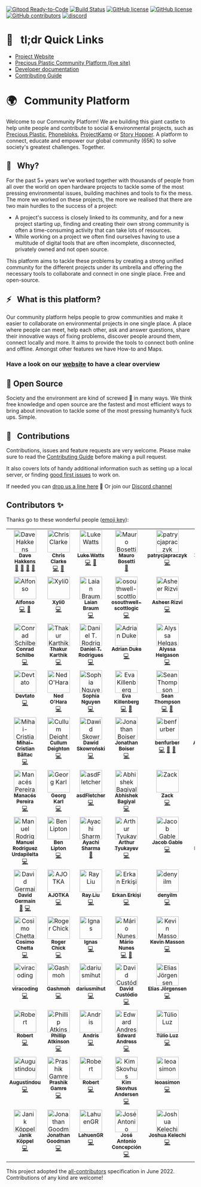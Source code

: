 [![Gitpod Ready-to-Code](https://img.shields.io/badge/Gitpod-Ready--to--Code-blue?logo=gitpod)](https://gitpod.io/from-referrer/)
[![Build Status](https://circleci.com/gh/ONEARMY/community-platform/tree/master.svg?style=shield)](https://app.circleci.com/pipelines/github/ONEARMY/community-platform?branch=master)
[![GitHub license](https://badgen.net/github/license/ONEARMY/community-platform)](https://github.com/ONEARMY/community-platform/blob/master/LICENSE)
[![GitHub license](https://badgen.net/github/tag/ONEARMY/community-platform)](https://github.com/ONEARMY/community-platform/blob/master/LICENSE)
[![GitHub contributors](https://img.shields.io/github/contributors/ONEARMY/community-platform)](https://github.com/ONEARMY/community-platform/graphs/contributors/)
[![discord](https://badges.aleen42.com/src/discord.svg)](https://discord.gg/gJ7Yyk4)

# 🔗 &nbsp; tl;dr Quick Links

- [Project Website](https://platform.onearmy.earth)
- [Precious Plastic Community Platform (live site)](http://community.preciousplastic.com/)
- [Developer documentation](https://onearmy.github.io/community-platform/)
- [Contributing Guide](/CONTRIBUTING.md)

# 🌍 &nbsp; Community Platform

Welcome to our Community Platform!
We are building this giant castle to help unite people and contribute to social & environmental projects, such as [Precious Plastic](https://preciousplastic.com), [Phonebloks](https://phonebloks.com/), [ProjectKamp](https://projectkamp.com/) or [Story Hopper](https://story-hopper.com/). A platform to connect, educate and empower our global community (65K) to solve society's greatest challenges. Together.

## 👀 &nbsp; Why?

For the past 5+ years we’ve worked together with thousands of people from all over the world on open hardware projects to tackle some of the most pressing environmental issues, building machines and tools to fix the mess. The more we worked on these projects, the more we realised that there are two main hurdles to the success of a project:

- A project's success is closely linked to its community, and for a new project starting up, finding and creating their own strong community is often a time-consuming activity that can take lots of resources.
- While working on a project we often find ourselves having to use a multitude of digital tools that are often incomplete, disconnected, privately owned and not open source.

This platform aims to tackle these problems by creating a strong unified community for the different projects under its umbrella and offering the necessary tools to collaborate and connect in one single place. Free and open-source.

## ⚡️ &nbsp; What is this platform?

Our community platform helps people to grow communities and make it easier to collaborate on environmental projects in one single place. A place where people can meet, help each other, ask and answer questions, share their innovative ways of fixing problems, discover people around them, connect locally and more. It aims to provide the tools to connect both online and offline. Amongst other features we have How-to and Maps.

### Have a look on our [website](https://platform.onearmy.earth) to have a clear overview

## 👐 Open Source

Society and the environment are kind of screwed 💩 in many ways. We think free knowledge and open source are the fastest and most efficient ways to bring about innovation to tackle some of the most pressing humanity’s fuck ups. Simple.

## 🤝 &nbsp; Contributions

Contributions, issues and feature requests are very welcome.
Please make sure to read the [Contributing Guide](/CONTRIBUTING.md) before making a pull request.

It also covers lots of handy additional information such as setting up a local server, or finding [good first issues](https://github.com/ONEARMY/community-platform/issues?q=is%3Aissue+is%3Aopen+label%3A%22Good+first+issue%22) to work on.

If needed you can [drop us a line here](mailto:platform@onearmy.earth?subject=contact%20from%20github) 👋
Or join our [Discord channel](https://discord.gg/gJ7Yyk4)

## Contributors ✨

Thanks go to these wonderful people ([emoji key](https://allcontributors.org/docs/en/emoji-key)):

<!--- spell-checker: disable --->
<!-- ALL-CONTRIBUTORS-LIST:START - Do not remove or modify this section -->
<!-- prettier-ignore-start -->
<!-- markdownlint-disable -->
<table>
  <tbody>
    <tr>
      <td align="center" valign="top" width="14.28%"><a href="http://davehakkens.nl"><img src="https://avatars.githubusercontent.com/u/13672737?v=4?s=60" width="60px;" alt="Dave Hakkens"/><br /><sub><b>Dave Hakkens</b></sub></a><br /><a href="#design-davehakkens" title="Design">🎨</a> <a href="#ideas-davehakkens" title="Ideas, Planning, & Feedback">🤔</a> <a href="#projectManagement-davehakkens" title="Project Management">📆</a> <a href="[💪]("Maintainer")," title="Maintainer">💪</a></td>
      <td align="center" valign="top" width="14.28%"><a href="https://c2dev.co.uk/"><img src="https://avatars.githubusercontent.com/u/10515065?v=4?s=60" width="60px;" alt="Chris Clarke"/><br /><sub><b>Chris Clarke</b></sub></a><br /><a href="https://github.com/ONEARMY/community-platform/commits?author=chrismclarke" title="Code">💻</a> <a href="[💪]("Maintainer")," title="Maintainer">💪</a></td>
      <td align="center" valign="top" width="14.28%"><a href="https://thisis.la/"><img src="https://avatars.githubusercontent.com/u/472589?v=4?s=60" width="60px;" alt="Luke Watts"/><br /><sub><b>Luke Watts</b></sub></a><br /><a href="https://github.com/ONEARMY/community-platform/commits?author=thisislawatts" title="Code">💻</a> <a href="[💪]("Maintainer")," title="Maintainer">💪</a></td>
      <td align="center" valign="top" width="14.28%"><a href="https://github.com/amuroBosetti"><img src="https://avatars.githubusercontent.com/u/46928545?v=4?s=60" width="60px;" alt="Mauro Bosetti"/><br /><sub><b>Mauro Bosetti</b></sub></a><br /><a href="https://github.com/ONEARMY/community-platform/commits?author=amuroBosetti" title="Documentation">📖</a></td>
      <td align="center" valign="top" width="14.28%"><a href="https://github.com/patrycjapraczyk"><img src="https://avatars.githubusercontent.com/u/35103888?v=4?s=60" width="60px;" alt="patrycjapraczyk"/><br /><sub><b>patrycjapraczyk</b></sub></a><br /><a href="https://github.com/ONEARMY/community-platform/commits?author=patrycjapraczyk" title="Code">💻</a></td>
      <td align="center" valign="top" width="14.28%"><a href="https://tedspare.com"><img src="https://avatars.githubusercontent.com/u/36117635?v=4?s=60" width="60px;" alt="Ted Spare"/><br /><sub><b>Ted Spare</b></sub></a><br /><a href="https://github.com/ONEARMY/community-platform/commits?author=tedspare" title="Code">💻</a></td>
      <td align="center" valign="top" width="14.28%"><a href="https://www.linkedin.com/in/eliasvelardez"><img src="https://avatars.githubusercontent.com/u/40184787?v=4?s=60" width="60px;" alt="Elias Velardez"/><br /><sub><b>Elias Velardez</b></sub></a><br /><a href="https://github.com/ONEARMY/community-platform/commits?author=eliasvelardezft" title="Code">💻</a></td>
    </tr>
    <tr>
      <td align="center" valign="top" width="14.28%"><a href="https://github.com/AlfonsoGhislieri"><img src="https://avatars.githubusercontent.com/u/652368?v=4?s=60" width="60px;" alt="Alfonso"/><br /><sub><b>Alfonso</b></sub></a><br /><a href="https://github.com/ONEARMY/community-platform/commits?author=AlfonsoGhislieri" title="Code">💻</a> <a href="[💪]("Maintainer")," title="Maintainer">💪</a></td>
      <td align="center" valign="top" width="14.28%"><a href="https://github.com/Xyli0"><img src="https://avatars.githubusercontent.com/u/10441748?v=4?s=60" width="60px;" alt="Xyli0"/><br /><sub><b>Xyli0</b></sub></a><br /><a href="https://github.com/ONEARMY/community-platform/commits?author=Xyli0" title="Code">💻</a></td>
      <td align="center" valign="top" width="14.28%"><a href="http://www.linkedin.com/in/laianbraum"><img src="https://avatars.githubusercontent.com/u/61033391?v=4?s=60" width="60px;" alt="Laian Braum"/><br /><sub><b>Laian Braum</b></sub></a><br /><a href="https://github.com/ONEARMY/community-platform/commits?author=laianbraum" title="Code">💻</a></td>
      <td align="center" valign="top" width="14.28%"><a href="https://github.com/osouthwell-scottlogic"><img src="https://avatars.githubusercontent.com/u/98388720?v=4?s=60" width="60px;" alt="osouthwell-scottlogic"/><br /><sub><b>osouthwell-scottlogic</b></sub></a><br /><a href="https://github.com/ONEARMY/community-platform/commits?author=osouthwell-scottlogic" title="Code">💻</a></td>
      <td align="center" valign="top" width="14.28%"><a href="http://asheerrizvi.com"><img src="https://avatars.githubusercontent.com/u/17976252?v=4?s=60" width="60px;" alt="Asheer Rizvi"/><br /><sub><b>Asheer Rizvi</b></sub></a><br /><a href="https://github.com/ONEARMY/community-platform/commits?author=asheerrizvi" title="Code">💻</a></td>
      <td align="center" valign="top" width="14.28%"><a href="https://franknoirot.co"><img src="https://avatars.githubusercontent.com/u/23481541?v=4?s=60" width="60px;" alt="Frank Noirot"/><br /><sub><b>Frank Noirot</b></sub></a><br /><a href="#design-franknoirot" title="Design">🎨</a></td>
      <td align="center" valign="top" width="14.28%"><a href="https://github.com/LucasGabrielBecker"><img src="https://avatars.githubusercontent.com/u/48301172?v=4?s=60" width="60px;" alt="Lucas Becker "/><br /><sub><b>Lucas Becker </b></sub></a><br /><a href="https://github.com/ONEARMY/community-platform/commits?author=LucasGabrielBecker" title="Code">💻</a></td>
    </tr>
    <tr>
      <td align="center" valign="top" width="14.28%"><a href="https://github.com/cschilbe"><img src="https://avatars.githubusercontent.com/u/485557?v=4?s=60" width="60px;" alt="Conrad Schilbe"/><br /><sub><b>Conrad Schilbe</b></sub></a><br /><a href="https://github.com/ONEARMY/community-platform/commits?author=cschilbe" title="Code">💻</a></td>
      <td align="center" valign="top" width="14.28%"><a href="https://github.com/ThakurKarthik"><img src="https://avatars.githubusercontent.com/u/26309938?v=4?s=60" width="60px;" alt="Thakur Karthik"/><br /><sub><b>Thakur Karthik</b></sub></a><br /><a href="https://github.com/ONEARMY/community-platform/commits?author=ThakurKarthik" title="Code">💻</a></td>
      <td align="center" valign="top" width="14.28%"><a href="https://www.linkedin.com/in/danitrod/"><img src="https://avatars.githubusercontent.com/u/45438149?v=4?s=60" width="60px;" alt="Daniel T. Rodrigues"/><br /><sub><b>Daniel T. Rodrigues</b></sub></a><br /><a href="https://github.com/ONEARMY/community-platform/commits?author=danitrod" title="Code">💻</a></td>
      <td align="center" valign="top" width="14.28%"><a href="https://github.com/adrianduke"><img src="https://avatars.githubusercontent.com/u/711058?v=4?s=60" width="60px;" alt="Adrian Duke"/><br /><sub><b>Adrian Duke</b></sub></a><br /><a href="https://github.com/ONEARMY/community-platform/commits?author=adrianduke" title="Code">💻</a></td>
      <td align="center" valign="top" width="14.28%"><a href="https://github.com/missalyss"><img src="https://avatars.githubusercontent.com/u/19866110?v=4?s=60" width="60px;" alt="Alyssa Helgason"/><br /><sub><b>Alyssa Helgason</b></sub></a><br /><a href="https://github.com/ONEARMY/community-platform/commits?author=missalyss" title="Code">💻</a></td>
      <td align="center" valign="top" width="14.28%"><a href="https://github.com/Kiebert"><img src="https://avatars.githubusercontent.com/u/3414938?v=4?s=60" width="60px;" alt="Kieb"/><br /><sub><b>Kieb</b></sub></a><br /><a href="https://github.com/ONEARMY/community-platform/commits?author=Kiebert" title="Code">💻</a></td>
      <td align="center" valign="top" width="14.28%"><a href="https://github.com/Sc4ramouche"><img src="https://avatars.githubusercontent.com/u/25829136?v=4?s=60" width="60px;" alt="Kovechenkov Vladislav"/><br /><sub><b>Kovechenkov Vladislav</b></sub></a><br /><a href="https://github.com/ONEARMY/community-platform/commits?author=Sc4ramouche" title="Code">💻</a></td>
    </tr>
    <tr>
      <td align="center" valign="top" width="14.28%"><a href="http://devtato.com"><img src="https://avatars.githubusercontent.com/u/4504330?v=4?s=60" width="60px;" alt="Devtato"/><br /><sub><b>Devtato</b></sub></a><br /><a href="https://github.com/ONEARMY/community-platform/commits?author=cerkiewny" title="Code">💻</a></td>
      <td align="center" valign="top" width="14.28%"><a href="https://github.com/NoHara42"><img src="https://avatars.githubusercontent.com/u/43496778?v=4?s=60" width="60px;" alt="Ned O'Hara"/><br /><sub><b>Ned O'Hara</b></sub></a><br /><a href="https://github.com/ONEARMY/community-platform/commits?author=NoHara42" title="Code">💻</a></td>
      <td align="center" valign="top" width="14.28%"><a href="https://github.com/SophXN"><img src="https://avatars.githubusercontent.com/u/80185757?v=4?s=60" width="60px;" alt="Sophia Nguyen"/><br /><sub><b>Sophia Nguyen</b></sub></a><br /><a href="https://github.com/ONEARMY/community-platform/commits?author=SophXN" title="Code">💻</a></td>
      <td align="center" valign="top" width="14.28%"><a href="https://www.evakillenberg.com"><img src="https://avatars.githubusercontent.com/u/37253846?v=4?s=60" width="60px;" alt="Eva Killenberg"/><br /><sub><b>Eva Killenberg</b></sub></a><br /><a href="https://github.com/ONEARMY/community-platform/commits?author=evakill" title="Code">💻</a> <a href="[💪]("Maintainer")," title="Maintainer">💪</a></td>
      <td align="center" valign="top" width="14.28%"><a href="https://speckledbanana.com"><img src="https://avatars.githubusercontent.com/u/80723794?v=4?s=60" width="60px;" alt="Sean Thompson"/><br /><sub><b>Sean Thompson</b></sub></a><br /><a href="https://github.com/ONEARMY/community-platform/commits?author=iSCJT" title="Code">💻</a> <a href="[💪]("Maintainer")," title="Maintainer">💪</a></td>
      <td align="center" valign="top" width="14.28%"><a href="https://github.com/NguyenVanDo51"><img src="https://avatars.githubusercontent.com/u/30190734?v=4?s=60" width="60px;" alt="Nguyễn Văn Đỏ"/><br /><sub><b>Nguyễn Văn Đỏ</b></sub></a><br /><a href="https://github.com/ONEARMY/community-platform/commits?author=NguyenVanDo51" title="Code">💻</a></td>
      <td align="center" valign="top" width="14.28%"><a href="https://kungraseri.dev"><img src="https://avatars.githubusercontent.com/u/1054240?v=4?s=60" width="60px;" alt="KungRaseri"/><br /><sub><b>KungRaseri</b></sub></a><br /><a href="https://github.com/ONEARMY/community-platform/commits?author=KungRaseri" title="Documentation">📖</a></td>
    </tr>
    <tr>
      <td align="center" valign="top" width="14.28%"><a href="https://github.com/BaltacMihai"><img src="https://avatars.githubusercontent.com/u/72079422?v=4?s=60" width="60px;" alt="Mihai-Cristian Bâltac"/><br /><sub><b>Mihai-Cristian Bâltac</b></sub></a><br /><a href="https://github.com/ONEARMY/community-platform/commits?author=BaltacMihai" title="Code">💻</a></td>
      <td align="center" valign="top" width="14.28%"><a href="https://github.com/CDeighton"><img src="https://avatars.githubusercontent.com/u/13475443?v=4?s=60" width="60px;" alt="Cullum Deighton"/><br /><sub><b>Cullum Deighton</b></sub></a><br /><a href="https://github.com/ONEARMY/community-platform/commits?author=CDeighton" title="Code">💻</a></td>
      <td align="center" valign="top" width="14.28%"><a href="https://github.com/d-skowronski"><img src="https://avatars.githubusercontent.com/u/98740166?v=4?s=60" width="60px;" alt="Dawid Skowroński"/><br /><sub><b>Dawid Skowroński</b></sub></a><br /><a href="https://github.com/ONEARMY/community-platform/commits?author=d-skowronski" title="Code">💻</a></td>
      <td align="center" valign="top" width="14.28%"><a href="http://jonboiser.com"><img src="https://avatars.githubusercontent.com/u/10248067?v=4?s=60" width="60px;" alt="Jonathan Boiser"/><br /><sub><b>Jonathan Boiser</b></sub></a><br /><a href="https://github.com/ONEARMY/community-platform/commits?author=jonboiser" title="Code">💻</a></td>
      <td align="center" valign="top" width="14.28%"><a href="https://github.com/benfurber"><img src="https://avatars.githubusercontent.com/u/16688508?v=4?s=60" width="60px;" alt="benfurber"/><br /><sub><b>benfurber</b></sub></a><br /><a href="https://github.com/ONEARMY/community-platform/commits?author=benfurber" title="Code">💻</a> <a href="[💪]("Maintainer")," title="Maintainer">💪</a> <a href="https://github.com/ONEARMY/community-platform/commits?author=benfurber" title="Documentation">📖</a></td>
      <td align="center" valign="top" width="14.28%"><a href="https://github.com/AlimurtuzaCodes"><img src="https://avatars.githubusercontent.com/u/88965204?v=4?s=60" width="60px;" alt="Alimurtuza"/><br /><sub><b>Alimurtuza</b></sub></a><br /><a href="https://github.com/ONEARMY/community-platform/commits?author=AlimurtuzaCodes" title="Code">💻</a></td>
      <td align="center" valign="top" width="14.28%"><a href="https://github.com/AliAbuSalam"><img src="https://avatars.githubusercontent.com/u/17426615?v=4?s=60" width="60px;" alt="Askell"/><br /><sub><b>Askell</b></sub></a><br /><a href="https://github.com/ONEARMY/community-platform/commits?author=AliAbuSalam" title="Code">💻</a></td>
    </tr>
    <tr>
      <td align="center" valign="top" width="14.28%"><a href="https://linkedin.com/in/manacesneto"><img src="https://avatars.githubusercontent.com/u/8915867?v=4?s=60" width="60px;" alt="Manacés Pereira"/><br /><sub><b>Manacés Pereira</b></sub></a><br /><a href="https://github.com/ONEARMY/community-platform/commits?author=manacespereira" title="Code">💻</a></td>
      <td align="center" valign="top" width="14.28%"><a href="https://github.com/5niperspider"><img src="https://avatars.githubusercontent.com/u/62932392?v=4?s=60" width="60px;" alt="Georg Karl"/><br /><sub><b>Georg Karl</b></sub></a><br /><a href="https://github.com/ONEARMY/community-platform/commits?author=5niperspider" title="Code">💻</a></td>
      <td align="center" valign="top" width="14.28%"><a href="https://www.linkedin.com/in/fletcher-larue/"><img src="https://avatars.githubusercontent.com/u/42685363?v=4?s=60" width="60px;" alt="asdFletcher"/><br /><sub><b>asdFletcher</b></sub></a><br /><a href="https://github.com/ONEARMY/community-platform/commits?author=asdFletcher" title="Code">💻</a></td>
      <td align="center" valign="top" width="14.28%"><a href="https://github.com/bagiyal"><img src="https://avatars.githubusercontent.com/u/63339447?v=4?s=60" width="60px;" alt="Abhishek Bagiyal"/><br /><sub><b>Abhishek Bagiyal</b></sub></a><br /><a href="https://github.com/ONEARMY/community-platform/commits?author=bagiyal" title="Code">💻</a></td>
      <td align="center" valign="top" width="14.28%"><a href="https://github.com/CrowsVeldt"><img src="https://avatars.githubusercontent.com/u/8883408?v=4?s=60" width="60px;" alt="Zack"/><br /><sub><b>Zack</b></sub></a><br /><a href="https://github.com/ONEARMY/community-platform/commits?author=CrowsVeldt" title="Code">💻</a></td>
      <td align="center" valign="top" width="14.28%"><a href="https://careers.bol.com/"><img src="https://avatars.githubusercontent.com/u/1822855?v=4?s=60" width="60px;" alt="Bart Enkelaar"/><br /><sub><b>Bart Enkelaar</b></sub></a><br /><a href="https://github.com/ONEARMY/community-platform/commits?author=benkelaar" title="Code">💻</a></td>
      <td align="center" valign="top" width="14.28%"><a href="https://github.com/laviodias"><img src="https://avatars.githubusercontent.com/u/44332001?v=4?s=60" width="60px;" alt="Lávio Vale"/><br /><sub><b>Lávio Vale</b></sub></a><br /><a href="https://github.com/ONEARMY/community-platform/commits?author=laviodias" title="Code">💻</a></td>
    </tr>
    <tr>
      <td align="center" valign="top" width="14.28%"><a href="https://github.com/manuelrurda"><img src="https://avatars.githubusercontent.com/u/62727899?v=4?s=60" width="60px;" alt="Manuel Rodriguez Urdapilelta"/><br /><sub><b>Manuel Rodriguez Urdapilelta</b></sub></a><br /><a href="https://github.com/ONEARMY/community-platform/commits?author=manuelrurda" title="Code">💻</a></td>
      <td align="center" valign="top" width="14.28%"><a href="https://github.com/LiptonB"><img src="https://avatars.githubusercontent.com/u/467965?v=4?s=60" width="60px;" alt="Ben Lipton"/><br /><sub><b>Ben Lipton</b></sub></a><br /><a href="https://github.com/ONEARMY/community-platform/commits?author=LiptonB" title="Code">💻</a></td>
      <td align="center" valign="top" width="14.28%"><a href="https://github.com/ayachish"><img src="https://avatars.githubusercontent.com/u/102033230?v=4?s=60" width="60px;" alt="Ayachi Sharma"/><br /><sub><b>Ayachi Sharma</b></sub></a><br /><a href="https://github.com/ONEARMY/community-platform/commits?author=ayachish" title="Documentation">📖</a></td>
      <td align="center" valign="top" width="14.28%"><a href="https://tyukayev.com"><img src="https://avatars.githubusercontent.com/u/9029936?v=4?s=60" width="60px;" alt="Arthur Tyukayev"/><br /><sub><b>Arthur Tyukayev</b></sub></a><br /><a href="https://github.com/ONEARMY/community-platform/commits?author=arthurtyukayev" title="Code">💻</a></td>
      <td align="center" valign="top" width="14.28%"><a href="https://github.com/jgable"><img src="https://avatars.githubusercontent.com/u/164497?v=4?s=60" width="60px;" alt="Jacob Gable"/><br /><sub><b>Jacob Gable</b></sub></a><br /><a href="https://github.com/ONEARMY/community-platform/commits?author=jgable" title="Code">💻</a></td>
      <td align="center" valign="top" width="14.28%"><a href="https://beemargarida.github.io"><img src="https://avatars.githubusercontent.com/u/25725586?v=4?s=60" width="60px;" alt="Ana Margarida Silva"/><br /><sub><b>Ana Margarida Silva</b></sub></a><br /><a href="https://github.com/ONEARMY/community-platform/commits?author=BeeMargarida" title="Code">💻</a></td>
      <td align="center" valign="top" width="14.28%"><a href="https://github.com/cjh1212"><img src="https://avatars.githubusercontent.com/u/45911291?v=4?s=60" width="60px;" alt="cjh1212"/><br /><sub><b>cjh1212</b></sub></a><br /><a href="https://github.com/ONEARMY/community-platform/commits?author=cjh1212" title="Code">💻</a></td>
    </tr>
    <tr>
      <td align="center" valign="top" width="14.28%"><a href="https://pizzaisdavid.medium.com/"><img src="https://avatars.githubusercontent.com/u/4391884?v=4?s=60" width="60px;" alt="David Germain"/><br /><sub><b>David Germain</b></sub></a><br /><a href="https://github.com/ONEARMY/community-platform/commits?author=pizzaisdavid" title="Documentation">📖</a> <a href="https://github.com/ONEARMY/community-platform/commits?author=pizzaisdavid" title="Code">💻</a></td>
      <td align="center" valign="top" width="14.28%"><a href="http://ajotka.com"><img src="https://avatars.githubusercontent.com/u/15144546?v=4?s=60" width="60px;" alt="AJOTKA"/><br /><sub><b>AJOTKA</b></sub></a><br /><a href="https://github.com/ONEARMY/community-platform/commits?author=ajotka" title="Code">💻</a></td>
      <td align="center" valign="top" width="14.28%"><a href="http://rayliu.me"><img src="https://avatars.githubusercontent.com/u/17478640?v=4?s=60" width="60px;" alt="Ray Liu"/><br /><sub><b>Ray Liu</b></sub></a><br /><a href="https://github.com/ONEARMY/community-platform/commits?author=CheRayLiu" title="Code">💻</a></td>
      <td align="center" valign="top" width="14.28%"><a href="http://erkanerkisi.github.io"><img src="https://avatars.githubusercontent.com/u/22741824?v=4?s=60" width="60px;" alt="Erkan Erkişi"/><br /><sub><b>Erkan Erkişi</b></sub></a><br /><a href="https://github.com/ONEARMY/community-platform/commits?author=Erkanerkisi" title="Code">💻</a></td>
      <td align="center" valign="top" width="14.28%"><a href="https://github.com/denyilm"><img src="https://avatars.githubusercontent.com/u/65300462?v=4?s=60" width="60px;" alt="denyilm"/><br /><sub><b>denyilm</b></sub></a><br /><a href="https://github.com/ONEARMY/community-platform/commits?author=denyilm" title="Code">💻</a></td>
      <td align="center" valign="top" width="14.28%"><a href="https://github.com/zweertsk"><img src="https://avatars.githubusercontent.com/u/131855633?v=4?s=60" width="60px;" alt="Koen"/><br /><sub><b>Koen</b></sub></a><br /><a href="https://github.com/ONEARMY/community-platform/commits?author=zweertsk" title="Code">💻</a></td>
      <td align="center" valign="top" width="14.28%"><a href="https://github.com/goratt12"><img src="https://avatars.githubusercontent.com/u/23094928?v=4?s=60" width="60px;" alt="Guy Ribak"/><br /><sub><b>Guy Ribak</b></sub></a><br /><a href="https://github.com/ONEARMY/community-platform/commits?author=goratt12" title="Code">💻</a></td>
    </tr>
    <tr>
      <td align="center" valign="top" width="14.28%"><a href="https://github.com/onim-at"><img src="https://avatars.githubusercontent.com/u/45094836?v=4?s=60" width="60px;" alt="Cosimo Chetta"/><br /><sub><b>Cosimo Chetta</b></sub></a><br /><a href="https://github.com/ONEARMY/community-platform/commits?author=onim-at" title="Code">💻</a></td>
      <td align="center" valign="top" width="14.28%"><a href="http://uk.linkedin.com/in/rogerchick"><img src="https://avatars.githubusercontent.com/u/555883?v=4?s=60" width="60px;" alt="Roger Chick"/><br /><sub><b>Roger Chick</b></sub></a><br /><a href="https://github.com/ONEARMY/community-platform/commits?author=rchick" title="Code">💻</a></td>
      <td align="center" valign="top" width="14.28%"><a href="http://ignasplace.com"><img src="https://avatars.githubusercontent.com/u/76262712?v=4?s=60" width="60px;" alt="Ignas"/><br /><sub><b>Ignas</b></sub></a><br /><a href="https://github.com/ONEARMY/community-platform/commits?author=IgnasPlace" title="Code">💻</a></td>
      <td align="center" valign="top" width="14.28%"><a href="https://github.com/mariojsnunes"><img src="https://avatars.githubusercontent.com/u/8073622?v=4?s=60" width="60px;" alt="Mário Nunes"/><br /><sub><b>Mário Nunes</b></sub></a><br /><a href="https://github.com/ONEARMY/community-platform/commits?author=mariojsnunes" title="Code">💻</a> <a href="[💪]("Maintainer")," title="Maintainer">💪</a></td>
      <td align="center" valign="top" width="14.28%"><a href="https://github.com/oktomus"><img src="https://avatars.githubusercontent.com/u/4656466?v=4?s=60" width="60px;" alt="Kevin Masson"/><br /><sub><b>Kevin Masson</b></sub></a><br /><a href="https://github.com/ONEARMY/community-platform/commits?author=oktomus" title="Code">💻</a></td>
      <td align="center" valign="top" width="14.28%"><a href="https://www.darigovresearch.com/"><img src="https://avatars.githubusercontent.com/u/30328618?v=4?s=60" width="60px;" alt="Darigov Research"/><br /><sub><b>Darigov Research</b></sub></a><br /><a href="https://github.com/ONEARMY/community-platform/commits?author=darigovresearch" title="Documentation">📖</a></td>
      <td align="center" valign="top" width="14.28%"><a href="http://cs.mcgill.ca/~zdouce"><img src="https://avatars.githubusercontent.com/u/21955868?v=4?s=60" width="60px;" alt="Zachary Doucet"/><br /><sub><b>Zachary Doucet</b></sub></a><br /><a href="https://github.com/ONEARMY/community-platform/commits?author=Shamauk" title="Code">💻</a></td>
    </tr>
    <tr>
      <td align="center" valign="top" width="14.28%"><a href="https://github.com/viracoding"><img src="https://avatars.githubusercontent.com/u/20618068?v=4?s=60" width="60px;" alt="viracoding"/><br /><sub><b>viracoding</b></sub></a><br /><a href="https://github.com/ONEARMY/community-platform/commits?author=viracoding" title="Code">💻</a></td>
      <td align="center" valign="top" width="14.28%"><a href="https://github.com/Gashmoh"><img src="https://avatars.githubusercontent.com/u/24207256?v=4?s=60" width="60px;" alt="Gashmoh"/><br /><sub><b>Gashmoh</b></sub></a><br /><a href="https://github.com/ONEARMY/community-platform/commits?author=Gashmoh" title="Code">💻</a></td>
      <td align="center" valign="top" width="14.28%"><a href="https://github.com/dariusmihut"><img src="https://avatars.githubusercontent.com/u/7417010?v=4?s=60" width="60px;" alt="dariusmihut"/><br /><sub><b>dariusmihut</b></sub></a><br /><a href="https://github.com/ONEARMY/community-platform/commits?author=dariusmihut" title="Code">💻</a></td>
      <td align="center" valign="top" width="14.28%"><a href="https://github.com/dcustodio"><img src="https://avatars.githubusercontent.com/u/2907004?v=4?s=60" width="60px;" alt="David Custódio"/><br /><sub><b>David Custódio</b></sub></a><br /><a href="https://github.com/ONEARMY/community-platform/commits?author=dcustodio" title="Code">💻</a></td>
      <td align="center" valign="top" width="14.28%"><a href="https://www.eliasjorgensen.se"><img src="https://avatars.githubusercontent.com/u/63782477?v=4?s=60" width="60px;" alt="Elias Jörgensen"/><br /><sub><b>Elias Jörgensen</b></sub></a><br /><a href="https://github.com/ONEARMY/community-platform/commits?author=saile515" title="Code">💻</a></td>
      <td align="center" valign="top" width="14.28%"><a href="http://www.jagan-chary.com"><img src="https://avatars.githubusercontent.com/u/26999371?v=4?s=60" width="60px;" alt="devChary"/><br /><sub><b>devChary</b></sub></a><br /><a href="https://github.com/ONEARMY/community-platform/commits?author=devChary" title="Code">💻</a></td>
      <td align="center" valign="top" width="14.28%"><a href="https://github.com/paposeco"><img src="https://avatars.githubusercontent.com/u/13892562?v=4?s=60" width="60px;" alt="Fabi"/><br /><sub><b>Fabi</b></sub></a><br /><a href="https://github.com/ONEARMY/community-platform/commits?author=paposeco" title="Code">💻</a></td>
    </tr>
    <tr>
      <td align="center" valign="top" width="14.28%"><a href="https://github.com/Robert-LC"><img src="https://avatars.githubusercontent.com/u/72999492?v=4?s=60" width="60px;" alt="Robert"/><br /><sub><b>Robert</b></sub></a><br /><a href="https://github.com/ONEARMY/community-platform/commits?author=Robert-LC" title="Code">💻</a></td>
      <td align="center" valign="top" width="14.28%"><a href="https://github.com/phlapjack"><img src="https://avatars.githubusercontent.com/u/1590042?v=4?s=60" width="60px;" alt="Phillip Atkinson"/><br /><sub><b>Phillip Atkinson</b></sub></a><br /><a href="https://github.com/ONEARMY/community-platform/commits?author=phlapjack" title="Code">💻</a></td>
      <td align="center" valign="top" width="14.28%"><a href="http://agw.lv/"><img src="https://avatars.githubusercontent.com/u/6299387?v=4?s=60" width="60px;" alt="Andris"/><br /><sub><b>Andris</b></sub></a><br /><a href="https://github.com/ONEARMY/community-platform/commits?author=exabyssus" title="Code">💻</a></td>
      <td align="center" valign="top" width="14.28%"><a href="https://github.com/EdwardAndress"><img src="https://avatars.githubusercontent.com/u/7963978?v=4?s=60" width="60px;" alt="Edward Andress"/><br /><sub><b>Edward Andress</b></sub></a><br /><a href="https://github.com/ONEARMY/community-platform/commits?author=EdwardAndress" title="Code">💻</a></td>
      <td align="center" valign="top" width="14.28%"><a href="https://github.com/tuliobluz"><img src="https://avatars.githubusercontent.com/u/21323883?v=4?s=60" width="60px;" alt="Túlio Luz"/><br /><sub><b>Túlio Luz</b></sub></a><br /><a href="https://github.com/ONEARMY/community-platform/commits?author=tuliobluz" title="Code">💻</a></td>
      <td align="center" valign="top" width="14.28%"><a href="https://github.com/codisart"><img src="https://avatars.githubusercontent.com/u/1767237?v=4?s=60" width="60px;" alt="Louis"/><br /><sub><b>Louis</b></sub></a><br /><a href="https://github.com/ONEARMY/community-platform/commits?author=codisart" title="Code">💻</a></td>
      <td align="center" valign="top" width="14.28%"><a href="https://venugsportfolio.netlify.app/"><img src="https://avatars.githubusercontent.com/u/52736045?v=4?s=60" width="60px;" alt="Venu G Soganadgi"/><br /><sub><b>Venu G Soganadgi</b></sub></a><br /><a href="https://github.com/ONEARMY/community-platform/commits?author=V24039" title="Code">💻</a></td>
    </tr>
    <tr>
      <td align="center" valign="top" width="14.28%"><a href="https://github.com/Augustindou"><img src="https://avatars.githubusercontent.com/u/44368825?v=4?s=60" width="60px;" alt="Augustindou"/><br /><sub><b>Augustindou</b></sub></a><br /><a href="https://github.com/ONEARMY/community-platform/commits?author=Augustindou" title="Code">💻</a></td>
      <td align="center" valign="top" width="14.28%"><a href="https://prashikgamre.vercel.app/"><img src="https://avatars.githubusercontent.com/u/88095936?v=4?s=60" width="60px;" alt="Prashik Gamre"/><br /><sub><b>Prashik Gamre</b></sub></a><br /><a href="https://github.com/ONEARMY/community-platform/commits?author=prashik0202" title="Code">💻</a></td>
      <td align="center" valign="top" width="14.28%"><a href="https://github.com/simontree"><img src="https://avatars.githubusercontent.com/u/59532700?v=4?s=60" width="60px;" alt="Robert"/><br /><sub><b>Robert</b></sub></a><br /><a href="https://github.com/ONEARMY/community-platform/commits?author=simontree" title="Code">💻</a></td>
      <td align="center" valign="top" width="14.28%"><a href="https://github.com/kimskovhusandersen"><img src="https://avatars.githubusercontent.com/u/5513342?v=4?s=60" width="60px;" alt="Kim Skovhus Andersen"/><br /><sub><b>Kim Skovhus Andersen</b></sub></a><br /><a href="https://github.com/ONEARMY/community-platform/commits?author=kimskovhusandersen" title="Code">💻</a></td>
      <td align="center" valign="top" width="14.28%"><a href="https://github.com/leoasimon"><img src="https://avatars.githubusercontent.com/u/89898967?v=4?s=60" width="60px;" alt="leoasimon"/><br /><sub><b>leoasimon</b></sub></a><br /><a href="https://github.com/ONEARMY/community-platform/commits?author=leoasimon" title="Code">💻</a></td>
      <td align="center" valign="top" width="14.28%"><a href="https://lucaasrojas-portfolio.vercel.app/"><img src="https://avatars.githubusercontent.com/u/26610409?v=4?s=60" width="60px;" alt="Lucas Rojas"/><br /><sub><b>Lucas Rojas</b></sub></a><br /><a href="https://github.com/ONEARMY/community-platform/commits?author=lucaasrojas" title="Code">💻</a></td>
      <td align="center" valign="top" width="14.28%"><a href="http://luismgsantos.github.io"><img src="https://avatars.githubusercontent.com/u/13033016?v=4?s=60" width="60px;" alt="Luís Santos"/><br /><sub><b>Luís Santos</b></sub></a><br /><a href="https://github.com/ONEARMY/community-platform/commits?author=luismgsantos" title="Code">💻</a></td>
    </tr>
    <tr>
      <td align="center" valign="top" width="14.28%"><a href="https://github.com/koeppel"><img src="https://avatars.githubusercontent.com/u/12177323?v=4?s=60" width="60px;" alt="Janik Köppel"/><br /><sub><b>Janik Köppel</b></sub></a><br /><a href="https://github.com/ONEARMY/community-platform/commits?author=koeppel" title="Code">💻</a></td>
      <td align="center" valign="top" width="14.28%"><a href="https://github.com/Shalankwa"><img src="https://avatars.githubusercontent.com/u/31330598?v=4?s=60" width="60px;" alt="Jonathan Goodman"/><br /><sub><b>Jonathan Goodman</b></sub></a><br /><a href="https://github.com/ONEARMY/community-platform/commits?author=Shalankwa" title="Code">💻</a></td>
      <td align="center" valign="top" width="14.28%"><a href="https://github.com/LahuenGR"><img src="https://avatars.githubusercontent.com/u/101137877?v=4?s=60" width="60px;" alt="LahuenGR"/><br /><sub><b>LahuenGR</b></sub></a><br /><a href="https://github.com/ONEARMY/community-platform/commits?author=LahuenGR" title="Code">💻</a></td>
      <td align="center" valign="top" width="14.28%"><a href="https://github.com/JoseAConcepcion"><img src="https://avatars.githubusercontent.com/u/99701565?v=4?s=60" width="60px;" alt="José Antonio Concepción"/><br /><sub><b>José Antonio Concepción</b></sub></a><br /><a href="https://github.com/ONEARMY/community-platform/commits?author=JoseAConcepcion" title="Code">💻</a></td>
      <td align="center" valign="top" width="14.28%"><a href="https://github.com/jaykayudo"><img src="https://avatars.githubusercontent.com/u/58009744?v=4?s=60" width="60px;" alt="Joshua Kelechi"/><br /><sub><b>Joshua Kelechi</b></sub></a><br /><a href="https://github.com/ONEARMY/community-platform/commits?author=jaykayudo" title="Code">💻</a></td>
      <td align="center" valign="top" width="14.28%"><a href="https://github.com/mchen10"><img src="https://avatars.githubusercontent.com/u/16161485?v=4?s=60" width="60px;" alt="Michael Chen"/><br /><sub><b>Michael Chen</b></sub></a><br /><a href="https://github.com/ONEARMY/community-platform/commits?author=mchen10" title="Code">💻</a></td>
      <td align="center" valign="top" width="14.28%"><a href="https://github.com/motuz0001"><img src="https://avatars.githubusercontent.com/u/61076969?v=4?s=60" width="60px;" alt="Matúš Motyka"/><br /><sub><b>Matúš Motyka</b></sub></a><br /><a href="https://github.com/ONEARMY/community-platform/commits?author=motuz0001" title="Code">💻</a></td>
    </tr>
  </tbody>
</table>

<!-- markdownlint-restore -->
<!-- prettier-ignore-end -->

<!-- ALL-CONTRIBUTORS-LIST:END -->
<!--- spell-checker: enable --->

This project adopted the [all-contributors](https://allcontributors.org) specification in June 2022.
Contributions of any kind are welcome!

